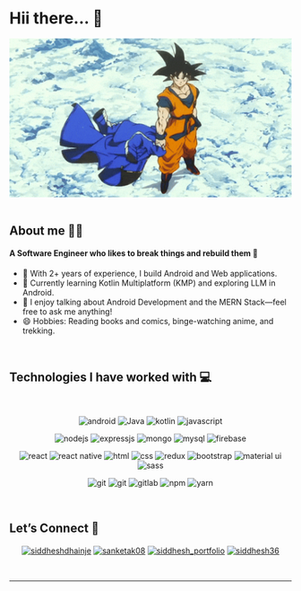 # Hii there... 👋

<div align="center">
<img hight="300" width="700" alt="GIF" align="center" src="./assets/goku_stand.gif">
</div>

</br>

<h2>About me 👨‍💻</h2>

#### A Software Engineer who likes to break things and rebuild them 🎯


  - 🔭 With 2+ years of experience, I build Android and Web applications.
  - 🌱 Currently learning Kotlin Multiplatform (KMP) and exploring LLM in Android.
  - 💬 I enjoy talking about Android Development and the MERN Stack—feel free to ask me anything!
  - 😄 Hobbies: Reading books and comics, binge-watching anime, and trekking.

</br>

<h2>Technologies I have worked with 💻</h2>
<br>
<p align="center"> 
<img src="https://img.shields.io/badge/android-%2300DD00.svg?&style=for-the-badge&logo=android&logoColor=white" alt="android"/>
<img src="https://img.shields.io/badge/Java-%23ED8B00.svg?&style=for-the-badge&logo=openjdk&logoColor=white" alt="Java"/>
<img src="https://img.shields.io/badge/kotlin-%23007396.svg?&style=for-the-badge&logo=kotlin&logoColor=" alt="kotlin"/>
<img src="https://img.shields.io/badge/javascript-%23F7DF1E.svg?&style=for-the-badge&logo=javascript&logoColor=black" alt="javascript"/>
</p>

<p align="center"> 
<img src="https://img.shields.io/badge/node.js-%23339933.svg?&style=for-the-badge&logo=node.js&logoColor=white" alt="nodejs"/>
<img src="https://img.shields.io/badge/express-%23000000.svg?&style=for-the-badge&logo=express&logoColor=white" alt="expressjs"/>
<img src="https://img.shields.io/badge/mongodb-%2347A248.svg?&style=for-the-badge&logo=mongodb&logoColor=white" alt="mongo"/>
<img src="https://img.shields.io/badge/mysql-%234479A1.svg?&style=for-the-badge&logo=mysql&logoColor=white" alt="mysql"/>
<img src="https://img.shields.io/badge/firebase-%23FFCA28.svg?&style=for-the-badge&logo=firebase&logoColor=black" alt="firebase"/>
</p>

<p align="center"> 
<img src="https://img.shields.io/badge/react-%2361DAFB.svg?&style=for-the-badge&logo=react&logoColor=black" alt="react"/>
<img src="https://img.shields.io/badge/react_native-%2320232a.svg?style=for-the-badge&logo=react&logoColor=%2361DAFB" alt="react native"/>
<img src="https://img.shields.io/badge/html5-%23E34F26.svg?&style=for-the-badge&logo=html5&logoColor=white" alt="html"/>
<img src="https://img.shields.io/badge/css3-%231572B6.svg?&style=for-the-badge&logo=css3&logoColor=white" alt="css"/>
<img src="https://img.shields.io/badge/redux-%23764ABC.svg?&style=for-the-badge&logo=redux&logoColor=white" alt="redux"/>
<img src="https://img.shields.io/badge/bootstrap-%23563D7C.svg?style=for-the-badge&logo=bootstrap&logoColor=white" alt="bootstrap"/>
<img src="https://img.shields.io/badge/material--ui-%230081CB.svg?&style=for-the-badge&logo=material-ui&logoColor=white" alt="material ui"/>
<img src="https://img.shields.io/badge/sass-%23CC6699.svg?&style=for-the-badge&logo=sass&logoColor=white" alt="sass"/>
</p>

<p align="center"> 
<img src="https://img.shields.io/badge/git-%23F05033.svg?style=for-the-badge&logo=git&logoColor=white" alt="git"/>
<img src="https://img.shields.io/badge/github-%23121011.svg?style=for-the-badge&logo=github&logoColor=white" alt="git"/>
<img src="https://img.shields.io/badge/gitlab-%23181717.svg?style=for-the-badge&logo=gitlab&logoColor=white" alt="gitlab"/>
<img src="https://img.shields.io/badge/NPM-%23000000.svg?style=for-the-badge&logo=npm&logoColor=white" alt="npm"/>
<img src="https://img.shields.io/badge/yarn-%232C8EBB.svg?style=for-the-badge&logo=yarn&logoColor=white" alt="yarn"/>
</p>

<br>

<h2>Let’s Connect 🔗</h2>
<p align="center">
<a href="https://www.linkedin.com/in/siddheshdhainje/" target="blank"><img align="center" src="https://img.shields.io/badge/linkedin-%230A66C2.svg?&style=for-the-badge&logo=linkedin&logoColor=white" alt="siddheshdhainje" /></a>
<a href="mailto:siddheshdhainje2024@gmail.com" target="blank"><img align="center" src="https://img.shields.io/badge/gmail-%23EA4335.svg?&style=for-the-badge&logo=gmail&logoColor=white" alt="sanketak08" /></a>
<a href="https://siddheshdhainje.netlify.app" target="blank"><img align="center" src="https://img.shields.io/badge/Portfolio-%23000000.svg?style=for-the-badge&logo=firefox&logoColor=#FF7139" alt="siddhesh_portfolio" /></a>
<a href="https://leetcode.com/siddhesh36/" target="blank"><img align="center" src="https://img.shields.io/badge/leetcode-%23FFA116.svg?&style=for-the-badge&logo=leetcode&logoColor=black" alt="siddhesh36" /></a>
</p>

<br>

*************
